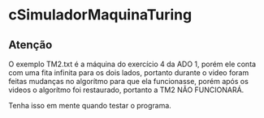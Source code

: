 # cSimuladorMaquinaTuring

## Atenção

O exemplo TM2.txt é a máquina do exercício 4 da ADO 1, porém ele conta com uma fita infinita para os dois lados, portanto durante o video foram feitas mudanças no algorítmo para que ela funcionasse, porém após os videos o algorítmo foi restaurado, portanto a TM2 NÃO FUNCIONARÁ.

Tenha isso em mente quando testar o programa.